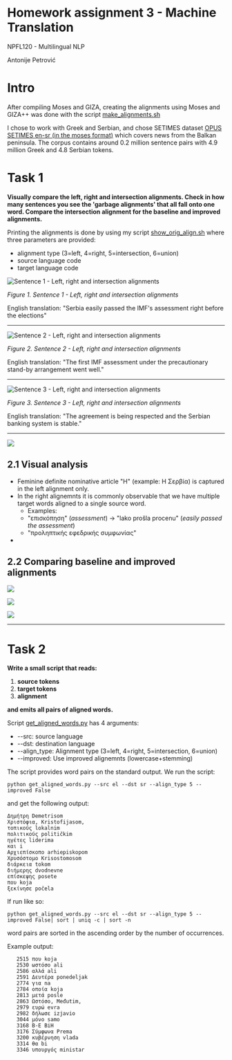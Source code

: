 # Homework assignment 3 - Machine Translation

NPFL120 - Multilingual NLP

Antonije Petrović

# Intro

After compiling Moses and GIZA, creating the alignments using Moses and GIZA++ was done with the script [make_alignments.sh](./make_alignments.sh)

I chose to work with Greek and Serbian, and chose SETIMES dataset [OPUS SETIMES en-sr (in the moses format)](https://object.pouta.csc.fi/OPUS-SETIMES/v2/moses/el-sr.txt.zip) which covers news from the Balkan peninsula. The corpus contains around 0.2 million sentence pairs with 4.9 million Greek and 4.8 Serbian tokens.

# Task 1

**Visually compare the left, right and intersection alignments. Check in how many sentences you see the 'garbage alignments' that all fall onto one word. Compare the intersection alignment for the baseline and improved alignments.**

Printing the alignments is done by using my script [show_orig_align.sh](./show_orig_align.sh) where three parameters are provided:

- alignment type (3=left, 4=right, 5=intersection, 6=union)
- source language code
- target language code

![Sentence 1 - Left, right and intersection alignments](/hw03/images/1_el_sr_345.png "Sentence 1 - Left, right and intersection alignments")

*Figure 1. Sentence 1 - Left, right and intersection alignments*

English translation: "Serbia easily passed the IMF's assessment right before the elections"

---

![Sentence 2 - Left, right and intersection alignments](/hw03/images/2_el_sr_345.png "Sentence 2 - Left, right and intersection alignments")

*Figure 2. Sentence 2 - Left, right and intersection alignments*

English translation: "The first IMF assessment under the precautionary stand-by arrangement went well."

---

![Sentence 3 - Left, right and intersection alignments](/hw03/images/3_el_sr_345.png "Sentence 3 - Left, right and intersection alignments")

*Figure 3. Sentence 3 - Left, right and intersection alignments*

English translation: "The agreement is being respected and the Serbian banking system is stable."

---

![](/hw03/images/example_garbage_alignment.png "")

## 2.1 Visual analysis

- Feminine definite nominative article "Η" (example: Η Σερβία) is captured in the left alignment only.
- In the right alignemnts it is commonly observable that we have multiple target words aligned to a single source word.
  - Examples:
  - "επισκόπηση" (*assessment*) $\rightarrow$ "lako prošla procenu" (*easily passed the assessment*)
  - "προληπτικής εφεδρικής συμφωνίας"
- 

## 2.2 Comparing baseline and improved alignments

![](/hw03/images/1_el_sr_compare_aligns.png)

![](/hw03/images/2_el_sr_compare_aligns.png)

![](/hw03/images/3_el_sr_compare_aligns.png)

---

# Task 2

**Write a small script that reads:**

1. **source tokens**
2. **target tokens**
3. **alignment**

**and emits all pairs of aligned words.**

Script [get_aligned_words.py](./get_aligned_words.py) has 4 arguments:
- --src: source language
- --dst: destination language
- --align_type: Alignment type (3=left, 4=right, 5=intersection, 6=union)
- --improved: Use improved alignemnts (lowercase+stemming)

The script provides word pairs on the standard output. We run the script:

`python get_aligned_words.py --src el --dst sr --align_type 5 --improved False`

and get the following output:

```console
Δημήτρη Demetrisom
Χριστόφια, Kristofijasom,
τοπικούς lokalnim
πολιτικούς političkim
ηγέτες liderima
και i
Αρχιεπίσκοπο arhiepiskopom
Χρυσόστομο Krisostomosom
διάρκεια tokom
διήμερης dvodnevne
επίσκεψης posete
που koja
ξεκίνησε počela
```

If run like so: 

`python get_aligned_words.py --src el --dst sr --align_type 5 --improved False| sort | uniq -c | sort -n` 

word pairs are sorted in the ascending order by the number of occurrences.

Example output:
```console
   2515 που koja
   2530 ωστόσο ali
   2586 αλλά ali
   2591 Δευτέρα ponedeljak
   2774 για na
   2784 οποία koja
   2813 μετά posle
   2863 Ωστόσο, Međutim,
   2979 ευρώ evra
   2982 δήλωσε izjavio
   3044 μόνο samo
   3168 Β-Ε BiH
   3176 Σύμφωνα Prema
   3200 κυβέρνηση vlada
   3314 θα bi
   3346 υπουργός ministar
```

